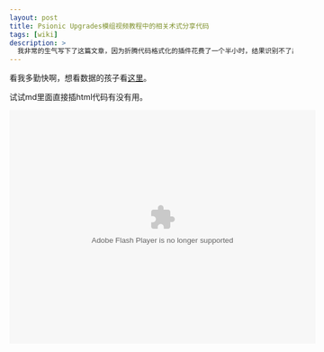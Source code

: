 ```yaml
---
layout: post
title: Psionic Upgrades模组视频教程中的相关术式分享代码
tags: [wiki]
description: >
  我非常的生气写下了这篇文章，因为折腾代码格式化的插件花费了一个半小时，结果识别不了出了错。还是靠在线的代码格式化工具解决的。
---
```

看我多勤快啊，想看数据的孩子看[这里]()。

试试md里面直接插html代码有没有用。

<embed
  height="415"
  width="544"
  quality="high"
  allowfullscreen="true"
  type="application/x-shockwave-flash"
  src="//static.hdslb.com/miniloader.swf"
  flashvars="aid=12066823&page=1" pluginspage="//www.adobe.com/shockwave/download/download.cgi?P1_Prod_Version=ShockwaveFlash">
</embed>
